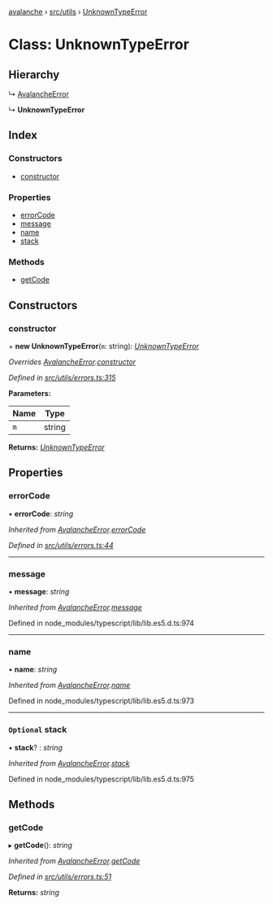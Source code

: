 [avalanche](../README.md) › [src/utils](../modules/src_utils.md) › [UnknownTypeError](src_utils.unknowntypeerror.md)

# Class: UnknownTypeError

## Hierarchy

  ↳ [AvalancheError](src_utils.avalancheerror.md)

  ↳ **UnknownTypeError**

## Index

### Constructors

* [constructor](src_utils.unknowntypeerror.md#constructor)

### Properties

* [errorCode](src_utils.unknowntypeerror.md#errorcode)
* [message](src_utils.unknowntypeerror.md#message)
* [name](src_utils.unknowntypeerror.md#name)
* [stack](src_utils.unknowntypeerror.md#optional-stack)

### Methods

* [getCode](src_utils.unknowntypeerror.md#getcode)

## Constructors

###  constructor

\+ **new UnknownTypeError**(`m`: string): *[UnknownTypeError](src_utils.unknowntypeerror.md)*

*Overrides [AvalancheError](src_utils.avalancheerror.md).[constructor](src_utils.avalancheerror.md#constructor)*

*Defined in [src/utils/errors.ts:315](https://github.com/ava-labs/avalanchejs/blob/f2c4a10/src/utils/errors.ts#L315)*

**Parameters:**

Name | Type |
------ | ------ |
`m` | string |

**Returns:** *[UnknownTypeError](src_utils.unknowntypeerror.md)*

## Properties

###  errorCode

• **errorCode**: *string*

*Inherited from [AvalancheError](src_utils.avalancheerror.md).[errorCode](src_utils.avalancheerror.md#errorcode)*

*Defined in [src/utils/errors.ts:44](https://github.com/ava-labs/avalanchejs/blob/f2c4a10/src/utils/errors.ts#L44)*

___

###  message

• **message**: *string*

*Inherited from [AvalancheError](src_utils.avalancheerror.md).[message](src_utils.avalancheerror.md#message)*

Defined in node_modules/typescript/lib/lib.es5.d.ts:974

___

###  name

• **name**: *string*

*Inherited from [AvalancheError](src_utils.avalancheerror.md).[name](src_utils.avalancheerror.md#name)*

Defined in node_modules/typescript/lib/lib.es5.d.ts:973

___

### `Optional` stack

• **stack**? : *string*

*Inherited from [AvalancheError](src_utils.avalancheerror.md).[stack](src_utils.avalancheerror.md#optional-stack)*

Defined in node_modules/typescript/lib/lib.es5.d.ts:975

## Methods

###  getCode

▸ **getCode**(): *string*

*Inherited from [AvalancheError](src_utils.avalancheerror.md).[getCode](src_utils.avalancheerror.md#getcode)*

*Defined in [src/utils/errors.ts:51](https://github.com/ava-labs/avalanchejs/blob/f2c4a10/src/utils/errors.ts#L51)*

**Returns:** *string*
